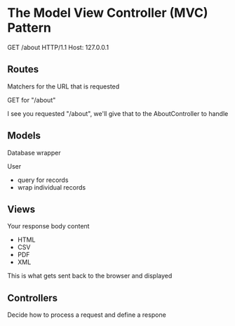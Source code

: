 # The Model View Controller (MVC) Pattern

GET /about HTTP/1.1
Host: 127.0.0.1


## Routes
Matchers for the URL that is requested

GET for "/about"

I see you requested "/about", we'll give that to the AboutController to handle

## Models
Database wrapper

User
* query for records
* wrap individual records

## Views
Your response body content
* HTML
* CSV
* PDF
* XML

This is what gets sent back to the browser and displayed

## Controllers
Decide how to process a request and define a respone
